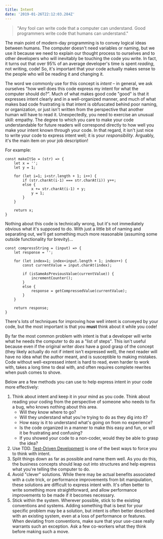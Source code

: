 ```yaml
---
title: Intent
date: '2019-01-26T22:12:03.284Z'
---
```


> "Any fool can write code that a computer can understand. Good programmers write code that humans can understand."

The main point of modern-day programming is to convey logical ideas between humans. The computer doesn't need variables or naming, but we use it because we need to explain our thought process to ourselves and to other developers who will inevitably be touching the code you write. In fact, it turns out that over 95% of an average developer's time is spent _reading_, not writing, code! So, it's important that your code actually makes sense to the people who will be reading it and changing it.

The word we commonly use for this concept is _intent_ – in general, we ask ourselves "how well does this code express my intent for what the computer should do?". Much of what makes good code "good" is that it expresses intent clearly and in a well-organized manner, and much of what makes bad code frustrating is that intent is obfuscated behind poor naming, or organization, or just isn't written from the perspective that another human will have to read it. Unexpectedly, you need to exercise an unusual skill: empathy. The degree to which you care to make your code understandable for future readers will correspond directly to how well you make your intent known through your code. In that regard, it isn't just nice to write your code to express intent well; it is your _responsibility_. Arguably, it's the main item on your job description!

For example:

```
const makeItSo = (str) => {
	let x = '';
	let y = 1;

	for (let i=1; i<str.length + 1; i++) {
		if (str.charAt(i-1) === str.charAt(i)) y++;
		else {
			x += str.charAt(i-1) + y;
			y = 1;
		}
	}

	return x;
}
```

Nothing about this code is technically wrong, but it's not immediately obvious what it's supposed to do. With just a little bit of naming and separating out, we'll get something much more reasonable (assuming some outside functionality for brevity)...

 
```
const compressString = (input) => {
	let response = '';

	for (let index=1; index<input.length + 1; index++) {
        const currentValue = input.charAt(index);

		if (isSameAsPreviousValue(currentValue)) {
			incrementCounter();
		}
		else {
			response = getCompressedValue(currentValue);
		}
	}

	return response;
}
```

There's lots of techniques for improving how well intent is conveyed by your code, but the most important is that you **must** think about it while you code!

By far the most common problem with intent is that a developer will write what he needs the computer to do as a "list of steps". This isn't useful because even if the original writer _does_ have a good grasp of the concept (they likely actually do not if intent isn't expressed well), the next reader will have no idea what the author meant, and is susceptible to making mistakes. Code without well-expressed intent is hard to read, even harder to work with, takes a long time to deal with, and often requires complete rewrites when push comes to shove.

Below are a few methods you can use to help express intent in your code more effectively:

1. Think about intent and keep it in your mind as you code. Think about reading your coding from the perspective of someone who needs to fix a bug, who knows nothing about this area.
    - Will they know where to go?
    - Will they understand what you're trying to do as they dig into it?
    - How easy is it to understand what's going on from no experience?
    - Is the code organized in a manner to make this easy and fun, or will it be frustrating and confusing?
    - If you showed your code to a non-coder, would they be able to grasp the idea?
2. Use TDD. [Test-Driven Development](http://my-jet.atlassian.net/wiki/spaces/BW/pages/684359896/Test-Driven+Development) is one of the best ways to force you to think with intent.
3. Split things down as far as possible and name them well. As you do this, the business concepts should leap out into structures and help express what you're telling the computer to do.
4. Avoid "clever" solutions. While there may be actual benefits associated with a cute trick, or performance improvements from bit manipulation, these solutions are difficult to express intent with. It's often better to write something more straightforward, and allow performance improvements to be made if it becomes necessary.
5. Stick within the system. Wherever possible, stick to the existing conventions and systems. Adding something that is best for your specific problem may be a solution, but intent is often better described with an existing system, even at a loss of performance or features. When deviating from conventions, make sure that your use-case really warrants such an exception. Ask a few co-workers what they think before making such a move.